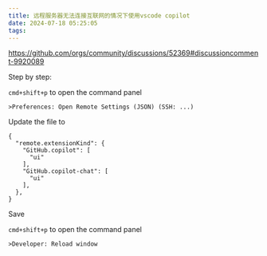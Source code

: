 ```yaml
---
title: 远程服务器无法连接互联网的情况下使用vscode copilot
date: 2024-07-18 05:25:05
tags:
---
```


https://github.com/orgs/community/discussions/52369#discussioncomment-9920089

Step by step:

`cmd+shift+p` to open the command panel

```
>Preferences: Open Remote Settings (JSON) (SSH: ...)
```

Update the file to

```
{
  "remote.extensionKind": {
    "GitHub.copilot": [
      "ui"
    ],
    "GitHub.copilot-chat": [
      "ui"
    ],
  },
}
```



Save

`cmd+shift+p` to open the command panel

```
>Developer: Reload window
```
